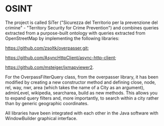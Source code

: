# OSINT
The project is called SiTer ("Sicurezza del Territorio per la prevenzione del crimine" - "Territory Security for Crime Prevention") and combines queries extracted from a purpose-built ontology with queries extracted from OpenStreetMap by implementing the following libraries:

https://github.com/zsoltk/overpasser.git;

https://github.com/AsyncHttpClient/async-http-client;

https://github.com/msteiger/jxmapviewer2.

For the OverpassFilterQuery class, from the overpasser library, it has been modified by creating a new constructor method and defining close, node, rel, way, nwr, area (which takes the name of a City as an argument), adminLevel, wikipedia, searcharea, build as new methods. This allows you to expand query filters and, more importantly, to search within a city rather than by generic geographic coordinates.

All libraries have been integrated with each other in the Java software with WindowBuilder graphical interface. 
